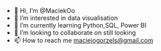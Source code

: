 - 👋 Hi, I’m @MaciekOo
- 👀 I’m interested in data visualisation
- 🌱 I’m currently learning Python,SQL, Power BI
- 💞️ I’m looking to collaborate on still looking 
- 📫 How to reach me maciejogorzels@gmail.com

<!---
MaciekOo/MaciekOo is a ✨ special ✨ repository because its `README.md` (this file) appears on your GitHub profile.
You can click the Preview link to take a look at your changes.
--->
